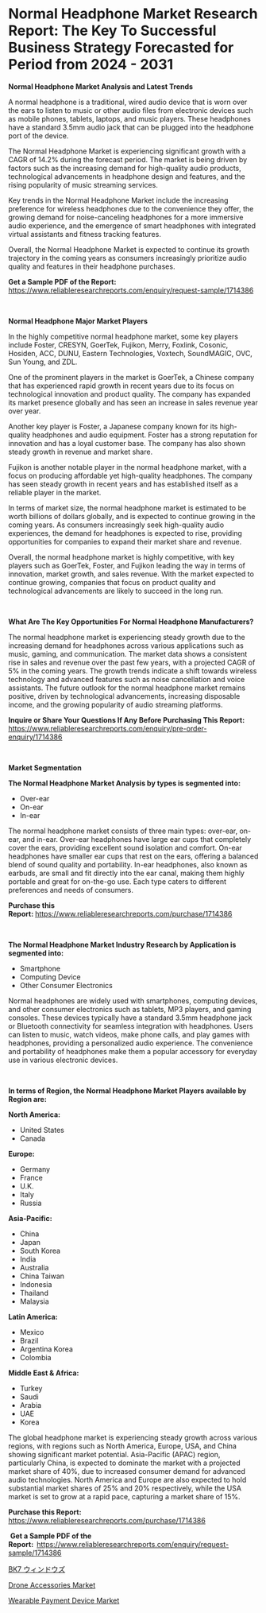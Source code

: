 <p><h1>Normal Headphone Market Research Report: The Key To Successful Business Strategy Forecasted for Period from 2024 - 2031</h1></p><p><strong>Normal Headphone Market Analysis and Latest Trends</strong></p>
<p><p>A normal headphone is a traditional, wired audio device that is worn over the ears to listen to music or other audio files from electronic devices such as mobile phones, tablets, laptops, and music players. These headphones have a standard 3.5mm audio jack that can be plugged into the headphone port of the device.</p><p>The Normal Headphone Market is experiencing significant growth with a CAGR of 14.2% during the forecast period. The market is being driven by factors such as the increasing demand for high-quality audio products, technological advancements in headphone design and features, and the rising popularity of music streaming services.</p><p>Key trends in the Normal Headphone Market include the increasing preference for wireless headphones due to the convenience they offer, the growing demand for noise-canceling headphones for a more immersive audio experience, and the emergence of smart headphones with integrated virtual assistants and fitness tracking features.</p><p>Overall, the Normal Headphone Market is expected to continue its growth trajectory in the coming years as consumers increasingly prioritize audio quality and features in their headphone purchases.</p></p>
<p><strong>Get a Sample PDF of the Report:&nbsp;</strong> <a href="https://www.reliableresearchreports.com/enquiry/request-sample/1714386">https://www.reliableresearchreports.com/enquiry/request-sample/1714386</a></p>
<p>&nbsp;</p>
<p><strong>Normal Headphone Major Market Players</strong></p>
<p><p>In the highly competitive normal headphone market, some key players include Foster, CRESYN, GoerTek, Fujikon, Merry, Foxlink, Cosonic, Hosiden, ACC, DUNU, Eastern Technologies, Voxtech, SoundMAGIC, OVC, Sun Young, and ZDL. </p><p>One of the prominent players in the market is GoerTek, a Chinese company that has experienced rapid growth in recent years due to its focus on technological innovation and product quality. The company has expanded its market presence globally and has seen an increase in sales revenue year over year.</p><p>Another key player is Foster, a Japanese company known for its high-quality headphones and audio equipment. Foster has a strong reputation for innovation and has a loyal customer base. The company has also shown steady growth in revenue and market share.</p><p>Fujikon is another notable player in the normal headphone market, with a focus on producing affordable yet high-quality headphones. The company has seen steady growth in recent years and has established itself as a reliable player in the market.</p><p>In terms of market size, the normal headphone market is estimated to be worth billions of dollars globally, and is expected to continue growing in the coming years. As consumers increasingly seek high-quality audio experiences, the demand for headphones is expected to rise, providing opportunities for companies to expand their market share and revenue.</p><p>Overall, the normal headphone market is highly competitive, with key players such as GoerTek, Foster, and Fujikon leading the way in terms of innovation, market growth, and sales revenue. With the market expected to continue growing, companies that focus on product quality and technological advancements are likely to succeed in the long run.</p></p>
<p>&nbsp;</p>
<p><strong>What Are The Key Opportunities For Normal Headphone Manufacturers?</strong></p>
<p><p>The normal headphone market is experiencing steady growth due to the increasing demand for headphones across various applications such as music, gaming, and communication. The market data shows a consistent rise in sales and revenue over the past few years, with a projected CAGR of 5% in the coming years. The growth trends indicate a shift towards wireless technology and advanced features such as noise cancellation and voice assistants. The future outlook for the normal headphone market remains positive, driven by technological advancements, increasing disposable income, and the growing popularity of audio streaming platforms.</p></p>
<p><strong>Inquire or Share Your Questions If Any Before Purchasing This Report:</strong> <a href="https://www.reliableresearchreports.com/enquiry/pre-order-enquiry/1714386">https://www.reliableresearchreports.com/enquiry/pre-order-enquiry/1714386</a></p>
<p>&nbsp;</p>
<p><strong>Market Segmentation</strong></p>
<p><strong>The Normal Headphone Market Analysis by types is segmented into:</strong></p>
<p><ul><li>Over-ear</li><li>On-ear</li><li>In-ear</li></ul></p>
<p><p>The normal headphone market consists of three main types: over-ear, on-ear, and in-ear. Over-ear headphones have large ear cups that completely cover the ears, providing excellent sound isolation and comfort. On-ear headphones have smaller ear cups that rest on the ears, offering a balanced blend of sound quality and portability. In-ear headphones, also known as earbuds, are small and fit directly into the ear canal, making them highly portable and great for on-the-go use. Each type caters to different preferences and needs of consumers.</p></p>
<p><strong>Purchase this Report:&nbsp;</strong><a href="https://www.reliableresearchreports.com/purchase/1714386">https://www.reliableresearchreports.com/purchase/1714386</a></p>
<p>&nbsp;</p>
<p><strong>The Normal Headphone Market Industry Research by Application is segmented into:</strong></p>
<p><ul><li>Smartphone</li><li>Computing Device</li><li>Other Consumer Electronics</li></ul></p>
<p><p>Normal headphones are widely used with smartphones, computing devices, and other consumer electronics such as tablets, MP3 players, and gaming consoles. These devices typically have a standard 3.5mm headphone jack or Bluetooth connectivity for seamless integration with headphones. Users can listen to music, watch videos, make phone calls, and play games with headphones, providing a personalized audio experience. The convenience and portability of headphones make them a popular accessory for everyday use in various electronic devices.</p></p>
<p>&nbsp;</p>
<p><strong>In terms of Region, the Normal Headphone Market Players available by Region are:</strong></p>
<p>
    <p> <strong> North America: </strong>
        <ul>
            <li>United States</li>
            <li>Canada</li>
        </ul>
        </p> 
    <p> <strong> Europe: </strong>
        <ul>
            <li>Germany</li>
            <li>France</li>
            <li>U.K.</li>
            <li>Italy</li>
            <li>Russia</li>
        </ul>
        </p> 
    <p> <strong> Asia-Pacific: </strong>
        <ul>
            <li>China</li>
            <li>Japan</li>
            <li>South Korea</li>
            <li>India</li>
            <li>Australia</li>
            <li>China Taiwan</li>
            <li>Indonesia</li>
            <li>Thailand</li>
            <li>Malaysia</li>
        </ul>
        </p> 
    <p> <strong> Latin America: </strong>
        <ul>
            <li>Mexico</li>
            <li>Brazil</li>
            <li>Argentina Korea</li>
            <li>Colombia</li>
        </ul>
        </p> 
    <p> <strong> Middle East & Africa: </strong>
        <ul>
            <li>Turkey</li>
            <li>Saudi</li>
            <li>Arabia</li>
            <li>UAE</li>
            <li>Korea</li>
        </ul>
    </p>
    </p>
<p><p>The global headphone market is experiencing steady growth across various regions, with regions such as North America, Europe, USA, and China showing significant market potential. Asia-Pacific (APAC) region, particularly China, is expected to dominate the market with a projected market share of 40%, due to increased consumer demand for advanced audio technologies. North America and Europe are also expected to hold substantial market shares of 25% and 20% respectively, while the USA market is set to grow at a rapid pace, capturing a market share of 15%.</p></p>
<p><strong>Purchase this Report: </strong><a href="https://www.reliableresearchreports.com/purchase/1714386">https://www.reliableresearchreports.com/purchase/1714386</a></p>
<p>&nbsp;<strong>Get a Sample PDF of the Report:&nbsp;&nbsp;</strong><a href="https://www.reliableresearchreports.com/enquiry/request-sample/1714386">https://www.reliableresearchreports.com/enquiry/request-sample/1714386</a></p>
<p><strong></strong></p>
<p><p><a href="https://github.com/EstaSprer20231/Market-Research-Report-List-1/blob/main/119081610201.md">BK7 ウィンドウズ</a></p><p><a href="https://github.com/Krish2023na/Market-Research-Report-List-3/blob/main/drone-accessories-market.md">Drone Accessories Market</a></p><p><a href="https://github.com/RickHolmes3/Market-Research-Report-List-4/blob/main/wearable-payment-device-market.md">Wearable Payment Device Market</a></p></p>